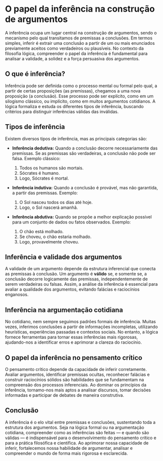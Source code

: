 # O papel da inferência na construção de argumentos

A inferência ocupa um lugar central na construção de argumentos, sendo o mecanismo pelo qual transitamos de premissas a conclusões. Em termos simples, inferir é extrair uma conclusão a partir de um ou mais enunciados previamente aceitos como verdadeiros ou plausíveis. No contexto da filosofia lógica, compreender o papel da inferência é fundamental para analisar a validade, a solidez e a força persuasiva dos argumentos.

## O que é inferência?

Inferência pode ser definida como o processo mental ou formal pelo qual, a partir de certas proposições (as premissas), chegamos a uma nova proposição (a conclusão). Esse processo pode ser explícito, como em um silogismo clássico, ou implícito, como em muitos argumentos cotidianos. A lógica formaliza e estuda os diferentes tipos de inferência, buscando critérios para distinguir inferências válidas das inválidas.

## Tipos de inferência

Existem diversos tipos de inferência, mas as principais categorias são:

- **Inferência dedutiva:** Quando a conclusão decorre necessariamente das premissas. Se as premissas são verdadeiras, a conclusão não pode ser falsa. Exemplo clássico:  
  1. Todos os humanos são mortais.  
  2. Sócrates é humano.  
  3. Logo, Sócrates é mortal.

- **Inferência indutiva:** Quando a conclusão é provável, mas não garantida, a partir das premissas. Exemplo:  
  1. O Sol nasceu todos os dias até hoje.  
  2. Logo, o Sol nascerá amanhã.

- **Inferência abdutiva:** Quando se propõe a melhor explicação possível para um conjunto de dados ou fatos observados. Exemplo:  
  1. O chão está molhado.  
  2. Se choveu, o chão estaria molhado.  
  3. Logo, provavelmente choveu.

## Inferência e validade dos argumentos

A validade de um argumento depende da estrutura inferencial que conecta as premissas à conclusão. Um argumento é **válido** se, e somente se, a conclusão decorre logicamente das premissas, independentemente de serem verdadeiras ou falsas. Assim, a análise da inferência é essencial para avaliar a qualidade dos argumentos, evitando falácias e raciocínios enganosos.

## Inferência na argumentação cotidiana

No cotidiano, nem sempre seguimos padrões formais de inferência. Muitas vezes, inferimos conclusões a partir de informações incompletas, utilizando heurísticas, experiências passadas e contextos sociais. No entanto, a lógica fornece ferramentas para tornar essas inferências mais rigorosas, ajudando-nos a identificar erros e aprimorar a clareza do raciocínio.

## O papel da inferência no pensamento crítico

O pensamento crítico depende da capacidade de inferir corretamente. Avaliar argumentos, identificar premissas ocultas, reconhecer falácias e construir raciocínios sólidos são habilidades que se fundamentam na compreensão dos processos inferenciais. Ao dominar os princípios da inferência, tornamo-nos mais aptos a analisar discursos, tomar decisões informadas e participar de debates de maneira construtiva.

## Conclusão

A inferência é o elo vital entre premissas e conclusões, sustentando toda a estrutura dos argumentos. Seja na lógica formal ou na argumentação cotidiana, compreender como as inferências são feitas — e quando são válidas — é indispensável para o desenvolvimento do pensamento crítico e para a prática filosófica e científica. Ao aprimorar nossa capacidade de inferir, fortalecemos nossa habilidade de argumentar, analisar e compreender o mundo de forma mais rigorosa e esclarecida.